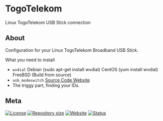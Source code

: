 # TogoTelekom

Linux TogoTelekom USB Stick connection

## About

Configuration for your Linux TogoTelekom Broadband USB Stick.

What you need to install
*   `wvdial` Debian (sudo apt-get install wvdial) CentOS (yum install wvdial) FreeBSD (Build from source)
*   `usb_modeswitch` [Source Code Website](http://www.draisberghof.de/usb_modeswitch/#download)
*   The triggy part, finding your IDs.

## Meta

[![License](https://img.shields.io/github/license/SHelfinger/wordpress-csp.svg)](https://opensource.org/licenses/GPLv3)
[![Repository size](https://reposs.herokuapp.com/?path=SHelfinger/wordpress-csp)](https://github.com/SHelfinger/wordpress-csp)
[![Website](https://img.shields.io/badge/website-shelfinger.eu-00aeef.svg)](https://shelfinger.eu/)
[![Status](https://img.shields.io/badge/status-create-00aeef.svg)](https://github.com/SHelfinger/wordpress-csp)
